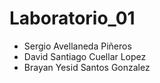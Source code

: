 # Laboratorio_01
* Sergio Avellaneda Piñeros
* David Santiago Cuellar Lopez
* Brayan Yesid Santos Gonzalez
